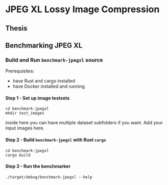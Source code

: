 # JPEG XL Lossy Image Compression
## Thesis

## Benchmarking JPEG XL
### Build and Run `benchmark-jpegxl` source
Prerequisites:
- have Rust and cargo installed
- have Docker installed and running

#### Step 1 - Set up image testsets
```
cd benchmark-jpegxl
mkdir test_images
```
inside here you can have multiple dataset subfolders if you want. Add your input images here.

#### Step 2 - Build `benchmark-jpegxl` with Rust `cargo`
```
cd benchmark-jpegxl
cargo build
```

#### Step 3 - Run the benchmarker
```
./target/debug/benchmark-jpegxl --help
```
